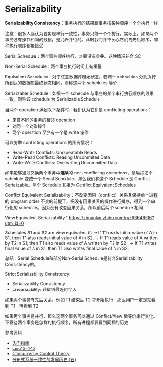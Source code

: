 # Serializability

**Serializability Consistency**：事务执行的结果跟事务按某种顺序一个个执行一样

注意：很多人误认为要实现串行一致性，事务只能一个个执行。实际上，如果两个事务没有操作相同的数据，是允许并行的。此时我们并不关心它们的先后顺序，哪种执行顺序都能接受

Serial Schedule：两个事务顺序执行，之间没有重叠。这种情况符合 SC

Non-Serial Schedule：两个事务执行时间上有重叠

Equivalent Schedules：对于任意数据库起始状态，若两个 schedules 分别执行所到达的数据库最终状态相同，则称这两个 schedules 等价

Serializable Schedule：如果一个 schedule 与事务的某个串行执行顺序的效果一致，则称该 schedule 为 Serializable Schedule

当两个 operation 满足以下条件时，我们认为它们是 conflicting operations：

* 来自不同的事务的相邻 operation
* 对同一个对象操作
* 两个 operation 至少有一个是 write 操作

可以穷举 conflicting operations 的所有情况：

* Read-Write Conflicts: Unrepeatable Reads
* Write-Read Conflicts: Reading Uncommited Data
* Write-Write Conflicts: Overwriting Uncommited Data

如果能够通过交换两个事务中**连续**的 non-conflicting operations，最后把这个 schedule 变成一个 Serial Schedule，那么我们称这个 Schedule 是 Conflict Serializable。两个 Schedule 互相为 Conflict Equivalent Schedules

Conflict Equivalent Serializability：不改变因果（conflict）关系且保持单个进程的 program order 不变的前提下，把没有因果关系的操作进行排序，得到一个串行化的 schedule。因为没有改变因果关系，所以前后两个 schedule 相同

View Equivalent Serializability：https://zhuanlan.zhihu.com/p/563646516?utm_id=0

Schedules S1 and S2 are view equivalent if:
→ If T1 reads initial value of A in S1, then T1 also reads initial value of A in S2.
→ If T1 reads value of A written by T2 in S1, then T1 also reads value of A written by T2 in S2 .
→ If T1 writes final value of A in S1, then T1 also writes final value of A in S2.

总结：Serial Schedule和部分Non-Serial Schedule是符合Serializability Consistency的。

Strict Serializability Consistency:

* Serializability Consistency
* Linearizability: 读取到最近的写入

如果两个事务有先后关系，例如 T1 结束后 T2 才开始执行，那么用户一定是先看到 T1，再看到 T2

如果两个事务是并行，那么这两个事务可以通过 Conflict/View 做等价串行变化。不管这两个事务是怎样的执行顺序，所有进程都要看到同样的历史

参考资料

* [入门指南](https://zhuanlan.zhihu.com/p/637960746)
* [cmu15-445](https://15445.courses.cs.cmu.edu/fall2021/schedule.html)
* [Concurrency Control Theory](https://zhuanlan.zhihu.com/p/563646516?utm_id=0)
* [分布式系统一致性的发展历史 (五)](https://danielw.cn/history-of-distributed-systems-5)
